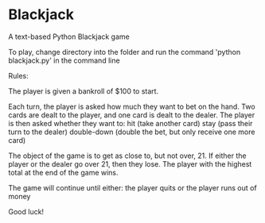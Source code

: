 # Blackjack

A text-based Python Blackjack game

To play, change directory into the folder and run the command 'python blackjack.py' in the command line

Rules:

The player is given a bankroll of $100 to start. 

Each turn, the player is asked how much they want to bet on the hand.
Two cards are dealt to the player, and one card is dealt to the dealer.
The player is then asked whether they want to:
	hit (take another card)
	stay (pass their turn to the dealer)
	double-down (double the bet, but only receive one more card)

The object of the game is to get as close to, but not over, 21.
If either the player or the dealer go over 21, then they lose.
The player with the highest total at the end of the game wins.

The game will continue until either: the player quits or the player runs out of money

Good luck!
